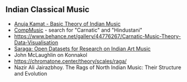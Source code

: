 Indian Classical Music
---

- [Anuja Kamat - Basic Theory of Indian Music](https://www.youtube.com/playlist?list=PLRKReciB2B9fUOgMx-dasWqAm-Y9Y5SLq)
- [CompMusic](https://compmusic.upf.edu/publications) - search for "Carnatic" and "Hindustani"
- https://www.behance.net/gallery/44776267/Carnatic-Music-Theory-Data-Visualisation
- [Saraga: Open Datasets for Research on Indian Art Music](https://emusicology.org/index.php/EMR/article/view/7641/6263)
- John McLaughlin on Konnakol
- https://chromatone.center/theory/scales/raga/
- Nazir Ali Jairazbhoy. The Rags of North Indian Music: Their Structure and Evolution
  
